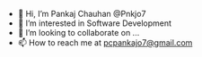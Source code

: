 - 👋 Hi, I’m Pankaj Chauhan @Pnkjo7
- 👀 I’m interested in Software Development
- 💞️ I’m looking to collaborate on ...
- 📫 How to reach me at pcpankajo7@gmail.com

<!---
Pnkjo7/Pnkjo7 is a ✨ special ✨ repository because its `README.md` (this file) appears on your GitHub profile.
You can click the Preview link to take a look at your changes.
--->
